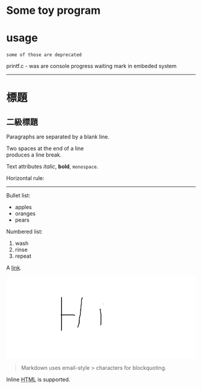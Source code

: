 # Some toy program 

# usage 

	some of those are deprecated

printf.c - was are console progress waiting mark in embeded system


---

<h1>標題</h1>

<h2>二級標題</h2>

<p>Paragraphs are separated
by a blank line.</p>

<p>Two spaces at the end of a line<br />
produces a line break.</p>

<p>Text attributes <em>italic</em>, 
<strong>bold</strong>, <code>monospace</code>.</p>

<p>Horizontal rule:</p>

<hr />

<p>Bullet list:</p>

<ul>
<li>apples</li>
<li>oranges</li>
<li>pears</li>
</ul>

<p>Numbered list:</p>

<ol>
<li>wash</li>
<li>rinse</li>
<li>repeat</li>
</ol>

<p>A <a href="http://example.com">link</a>.</p>

<p><img alt="Image" src="Image_icon.png" /></p>

<blockquote>
<p>Markdown uses email-style &gt; characters for blockquoting.</p>
</blockquote>

<p>Inline <abbr title="Hypertext Markup Language">HTML</abbr> is supported.</p>
